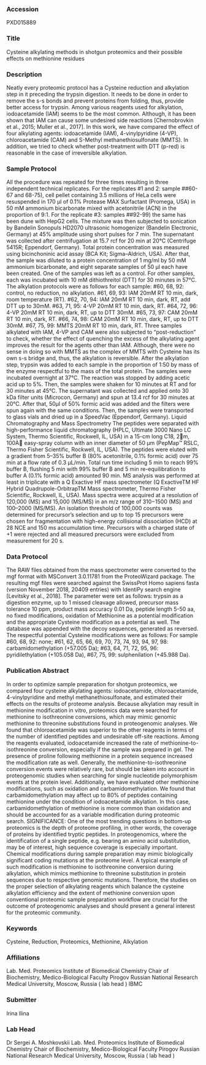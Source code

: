 ### Accession
PXD015889

### Title
Cysteine alkylating methods in shotgun proteomics and their possible effects on methionine residues

### Description
Neatly every proteomic protocol has a Cysteine reduction and alkylation step in it preceding the trypsin digestion. It needs to be done in order to remove the s-s bonds and prevent proteins from folding, thus, provide better access for trypsin. Among various reagents used for alkylation, iodoacetamide (IAM) seems to be the most common. Although, it has been shown that IAM can cause some undesired side reactions [Chernobrovkin et al., 2015; Muller et al., 2017]. In this work, we have compared the effect of four alkylating agents: iodoacetamide (IAM), 4-vinylpyridine (4-VP), chloroacetamide (CAM) and S-Methyl methanethiosulfonate (MMTS). In addition, we tried to check whether post-treatment with DTT (p-red) is reasonable in the case of irreversible alkylation.

### Sample Protocol
All the procedure was repeated for three times resulting in three independent technical replicates. For the replicates #1 and 2: sample ##60-67 and 68-75), cell pellet containing 3.5 millions of HeLa cells were resuspended in 170 µl of 0.1% Protease MAX Surfactant (Promega, USA) in 50 mM ammonium bicarbonate mixed with acetonitrile (ACN) in the proportion of 9:1. For the replicate #3: samples ##92-99) the same has been dune with HepG2 cells. The mixture was then subjected to sonication by Bandelin Sonopuls HD2070 ultrasonic homogenizer (Bandelin Electronic, Germany) at 45% amplitude using short pulses for 7 min. The supernatant was collected after centrifugation at 15.7 rcf for 20 min at 20°C (Centrifuge 5415R; Eppendorf, Germany). Total protein concentration was measured using bicinchoninic acid assay (BCA Kit; Sigma–Aldrich, USA). After that, the sample was diluted to a protein concentration of 1 mg/ml by 50 mM ammonium bicarbonate, and eight separate samples of 50 µl each have been created. One of the samples was left as a control. For other samples, each was incubated with 10 mM dithiothreitol (DTT) for 30 minutes in 57°C. The alkylation protocols were as follows for each sample: #60, 68, 92: control, no reduction, no alkylation. #61, 69, 93: IAM 20mM RT 10 min, dark, room temperature (RT). #62, 70, 94: IAM 20mM RT 10 min, dark, RT, add DTT up to 30mM. #63, 71, 95: 4-VP 20mM RT 10 min, dark, RT. #64, 72, 96: 4-VP 20mM RT 10 min, dark, RT, up to DTT 30mM. #65, 73, 97: CAM 20mM RT 10 min, dark, RT. #66, 74, 98: CAM 20mM RT 10 min, dark, RT, up to DTT 30mM. #67, 75, 99: MMTS 20mM RT 10 min, dark, RT. Three samples alkylated with IAM, 4-VP and CAM were also subjected to “post-reduction” to check, whether the effect of quenching the excess of the alkylating agent improves the result for the agents other than IAM. Although, there were no sense in doing so with MMTS as the complex of MMTS with Cysteine has its own s-s bridge and, thus, the alkylation is reversible. After the alkylation step, trypsin was added to each sample in the proportion of 1:50 by mass of the enzyme respectful to the mass of the total protein. The samples were incubated overnight at 37°C. The reaction was stopped by adding acetic acid up to 5%. Then, the samples were shaken for 10 minutes at RT and for 30 minutes at 45°C. The supernatant was collected and applied onto 30 kDa filter units (Microcon, Germany) and spun at 13.4 rcf for 30 minutes at 20°C. After that, 50µl of 50% formic acid was added and the filters were spun again with the same conditions. Then, the samples were transported to glass vials and dried up in a SpeedVac (Eppendorf, Germany). Liquid Chromatography and Mass Spectrometry The peptides were separated with high-performance liquid chromatography (HPLC, Ultimate 3000 Nano LC System, Thermo Scientific, Rockwell, IL, USA) in a 15-cm long C18, 2m, 100À easy-spray column with an inner diameter of 50 μm (PepMap™ RSLC, Thermo Fisher Scientific, Rockwell, IL, USA). The peptides were eluted with a gradient from 5–35% buffer B (80% acetonitrile, 0.1% formic acid) over 75 min at a flow rate of 0.3 μL/min. Total run time including 5 min to reach 99% buffer B, flushing 5 min with 99% buffer B and 5 min re-equilibration to buffer A (0.1% formic acid) amounted 90 min. MS analysis was performed at least in triplicate with a Q Exactive HF mass spectrometer (Q ExactiveTM HF Hybrid Quadrupole-OrbitrapTM Mass spectrometer, Thermo Fisher Scientific, Rockwell, IL, USA). Mass spectra were acquired at a resolution of 120,000 (MS) and 15,000 (MS/MS) in an m/z range of 310−1500 (MS) and 100–2000 (MS/MS). An isolation threshold of 100,000 counts was determined for precursor’s selection and up to top 15 precursors were chosen for fragmentation with high-energy collisional dissociation (HCD) at 28 NCE and 150 ms accumulation time. Precursors with a charged state of +1 were rejected and all measured precursors were excluded from measurement for 20 s.

### Data Protocol
The RAW files obtained from the mass spectrometer were converted to the mgf format with MSConvert 3.0.11781 from the ProteoWizard package. The resulting mgf files were searched against the SwissProt Homo sapiens fasta (version November 2018, 20409 entries) with IdentiPy search engine [Levitsky et al., 2018]. The parameter were set as follows: trypsin as a digestion enzyme, up to 1 missed cleavage allowed, precursor mass tolerance 10 ppm, product mass accuracy 0.01 Da, peptide length 5-50 aa, no fixed modifications, oxidation of Methionine as a potential modification and the appropriate Cysteine modification as a potential as well. The database was appended with the decoy sequences, generated as reversed. The respectful potential Cysteine modifications were as follows: For sample #60, 68, 92: none; #61, 62, 65, 66, 69, 70, 73, 74, 93, 94, 97, 98: carbamidomethylation (+57.005 Da); #63, 64, 71, 72, 95, 96: pyridilethylation (+105.058 Da), #67, 75, 99: sulphenilation (+45.988 Da).

### Publication Abstract
In order to optimize sample preparation for shotgun proteomics, we compared four cysteine alkylating agents: iodoacetamide, chloroacetamide, 4-vinylpyridine and methyl methanethiosulfonate, and estimated their effects on the results of proteome analysis. Because alkylation may result in methionine modification in vitro, proteomics data were searched for methionine to isothreonine conversions, which may mimic genomic methionine to threonine substitutions found in proteogenomic analyses. We found that chloroacetamide was superior to the other reagents in terms of the number of identified peptides and undesirable off-site reactions. Among the reagents evaluated, iodoacetamide increased the rate of methionine-to-isothreonine conversion, especially if the sample was prepared in gel. The presence of proline following methionine in a protein sequence increased the modification rate as well. Generally, the methionine-to-isothreonine conversion events were relatively rare, but should be taken into account in proteogenomic studies when searching for single nucleotide polymorphism events at the protein level. Additionally, we have evaluated other methionine modifications, such as oxidation and carbamidomethylation. We found that carbamidomethylation may affect up to 80% of peptides containing methionine under the condition of iodoacetamide alkylation. In this case, carbamidomethylation of methionine is more common than oxidation and should be accounted for as a variable modification during proteomic search. SIGNIFICANCE: One of the most trending questions in bottom-up proteomics is the depth of proteome profiling, in other words, the coverage of proteins by identified tryptic peptides. In proteogenomics, where the identification of a single peptide, e.g. bearing an amino acid substitution, may be of interest, high sequence coverage is especially important. Chemical modifications during sample preparation may mimic biologically significant coding mutations at the proteome level. A typical example of such modification is methionine to isothreonine conversion during alkylation, which mimics methionine to threonine substitution in protein sequences due to respective genomic mutations. Therefore, the studies on the proper selection of alkylating reagents which balance the cysteine alkylation efficiency and the extent of methionine conversion upon conventional proteomic sample preparation workflow are crucial for the outcome of proteogenomic analyses and should present a general interest for the proteomic community.

### Keywords
Cysteine, Reduction, Proteomics, Methionine, Alkylation

### Affiliations
Lab. Med. Proteomics Institute of Biomedical Chemistry Chair of Biochemistry, Medico-Biological Faculty Pirogov Russian National Research Medical University, Moscow, Russia ( lab head )
IBMC

### Submitter
Irina Ilina

### Lab Head
Dr Sergei A. Moshkovskii
Lab. Med. Proteomics Institute of Biomedical Chemistry Chair of Biochemistry, Medico-Biological Faculty Pirogov Russian National Research Medical University, Moscow, Russia ( lab head )


